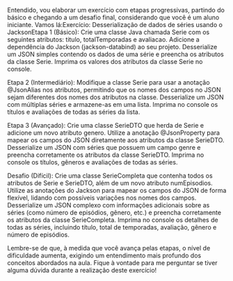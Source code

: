 Entendido, vou elaborar um exercício com etapas progressivas, partindo do básico e chegando a um desafio final, considerando que você é um aluno iniciante. Vamos lá:Exercício: Desserialização de dados de séries usando o JacksonEtapa 1 (Básico):
Crie uma classe Java chamada Serie com os seguintes atributos: titulo, totalTemporadas e avaliacao.
Adicione a dependência do Jackson (jackson-databind) ao seu projeto.
Desserialize um JSON simples contendo os dados de uma série e preencha os atributos da classe Serie.
Imprima os valores dos atributos da classe Serie no console.

Etapa 2 (Intermediário):
Modifique a classe Serie para usar a anotação @JsonAlias nos atributos, permitindo que os nomes dos campos no JSON sejam diferentes dos nomes dos atributos na classe.
Desserialize um JSON com múltiplas séries e armazene-as em uma lista.
Imprima no console os títulos e avaliações de todas as séries da lista.

Etapa 3 (Avançado):
Crie uma classe SerieDTO que herda de Serie e adicione um novo atributo genero.
Utilize a anotação @JsonProperty para mapear os campos do JSON diretamente aos atributos da classe SerieDTO.
Desserialize um JSON com séries que possuem um campo genre e preencha corretamente os atributos da classe SerieDTO.
Imprima no console os títulos, gêneros e avaliações de todas as séries.

Desafio (Difícil):
Crie uma classe SerieCompleta que contenha todos os atributos de Serie e SerieDTO, além de um novo atributo numEpisodios.
Utilize as anotações do Jackson para mapear os campos do JSON de forma flexível, lidando com possíveis variações nos nomes dos campos.
Desserialize um JSON complexo com informações adicionais sobre as séries (como número de episódios, gênero, etc.) e preencha corretamente os atributos da classe SerieCompleta.
Imprima no console os detalhes de todas as séries, incluindo título, total de temporadas, avaliação, gênero e número de episódios.

Lembre-se de que, à medida que você avança pelas etapas, o nível de dificuldade aumenta, exigindo um entendimento mais profundo dos conceitos abordados na aula. Fique à vontade para me perguntar se tiver alguma dúvida durante a realização deste exercício!